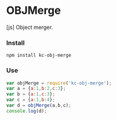 # OBJMerge
[js] Object merger.

### Install
```
npm install kc-obj-merge
```

### Use
```js
var objMerge = require('kc-obj-merge');
var a = {a:1,b:2,c:3};
var b = {a:1,c:3};
var c = {a:1,b:4};
var d = objMerge(a,b,c);
console.log(d);
```
